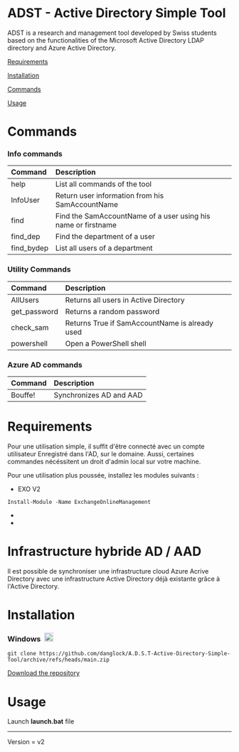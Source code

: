 # ADST - Active Directory Simple Tool

ADST is a research and management tool developed by Swiss students based on the functionalities of the Microsoft Active Directory LDAP directory and Azure Active Directory.

[Requirements](#requirements)

[Installation](#installation)

[Commands](#commands)

[Usage](#usage)


# Commands
### Info commands
|**Command**|**Description**|
|:------|:----------|
| help  | List all commands of the tool
|InfoUser|Return user information from his SamAccountName|
|find   |Find the SamAccountName of a user using his name or firstname
|find_dep|Find the department of a user
|find_bydep|List all users of a department

### Utility Commands
|**Command**|**Description**|
|:------|:----------|
|AllUsers|Returns all users in Active Directory
|get_password|Returns a random password
|check_sam|Returns True if SamAccountName is already used
|powershell|Open a PowerShell shell

### Azure AD commands
|**Command**|**Description**|
|:------|:----------|
|Bouffe!|Synchronizes AD and AAD

# Requirements


Pour une utilisation simple, il suffit d'être connecté avec un compte utilisateur Enregistré dans l'AD, sur le domaine.
Aussi, certaines commandes nécéssitent un droit d'admin local sur votre machine.

Pour une utilisation plus poussée, installez les modules suivants :

- EXO V2
```
Install-Module -Name ExchangeOnlineManagement
```
- 
- 



# Infrastructure hybride AD / AAD

Il est possible de synchroniser une infrastructure cloud Azure Acrive Directory avec une infrastructure Active Directory
déjà existante grâce à l'Active Directory.


# Installation
<h3><strong>Windows </strong>&nbsp;<img src="https://cdn.icon-icons.com/icons2/1488/PNG/512/5314-windows_102509.png" alt="" width="20" height="20" /></h3>

```
git clone https://github.com/danglock/A.D.S.T-Active-Directory-Simple-Tool/archive/refs/heads/main.zip
```
[Download the repository](https://github.com/danglock/A.D.S.T-Active-Directory-Simple-Tool/archive/refs/heads/main.zip)


# Usage

Launch **launch.bat** file


***
Version = v2
